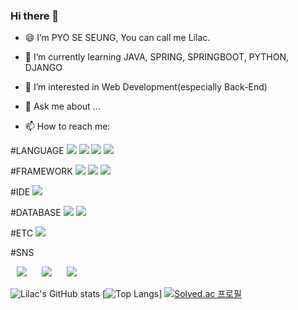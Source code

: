 ### Hi there 👋

- 😄 I’m PYO SE SEUNG, You can call me Lilac.

- 🌱 I’m currently learning JAVA, SPRING, SPRINGBOOT, PYTHON, DJANGO

- 🤔 I’m interested in Web Development(especially Back-End) 

- 💬 Ask me about ...

- 📫 How to reach me: 

#LANGUAGE
<img src="https://img.shields.io/badge/C-A8B9CC?style=flat-square&logo=C&logoColor=white"/></a>
<img src="https://img.shields.io/badge/C++-00599C?style=flat-square&logo=C%2B%2B&logoColor=white"/></a>
<img src="https://img.shields.io/badge/JAVA-f89820?style=flat-square&logo=OpenJDK&logoColor=white"/></a>
<img src="https://img.shields.io/badge/Python-3766AB?style=flat-square&logo=Python&logoColor=white"/></a>

#FRAMEWORK
<img src="https://img.shields.io/badge/Django-092E20?style=flat-square&logo=Django&logoColor=white"/></a>
<img src="https://img.shields.io/badge/Spring-6DB33F?style=flat-square&logo=Spring&logoColor=white"/></a>
<img src="https://img.shields.io/badge/SpringBoot-6DB33F?style=flat-square&logo=SpringBoot&logoColor=white"/></a>

#IDE
<img src="https://img.shields.io/badge/Visual Studio Code-007ACC?style=flat-square&logo=VisualStudioCode&logoColor=white"/></a>


#DATABASE
<img src="https://img.shields.io/badge/PostgreSQL-4169E1?style=flat-square&logo=PostgreSQL&logoColor=white"/></a>
<img src="https://img.shields.io/badge/MySQL-F29111?style=flat-square&logo=MySQL&logoColor=white"/></a>

#ETC
<img src="https://img.shields.io/badge/Amazon AWS-232F3E?style=flat-square&logo=AmazonAWS&logoColor=white"/></a>


#SNS


<a href="https://mail.google.com/mail/?view=cm&amp;fs=1&amp;to=97ss93sh@gmail.com" target="_blank">
    <img src="https://img.shields.io/badge/Gmail-EA4335?style=flat-square&logo=Gmail&logoColor=white"
        style="height : auto; margin-left : 10px; margin-right : 10px;"/></a>
        
<a href="https://velog.io/@97ss93sh">
    <img src="https://img.shields.io/badge/Velog-20C997?style=flat-square&logo=Velog&logoColor=white"&link=https://velog.io/@97ss93sh"
        style="height : auto; margin-left : 10px; margin-right : 10px;"/></a>
                                                                       
                                                                       
<a href="https://www.instagram.com/lilac__p/">
    <img src="https://img.shields.io/badge/Instagram-E4405F?style=flat-square&logo=Instagram&logoColor=white"&link=https://www.instagram.com/lilac__p/"
        style="height : auto; margin-left : 10px; margin-right : 10px;"/></a>



![Lilac's GitHub stats](https://github-readme-stats.vercel.app/api?username=PYOSESEUNG&show_icons=true&theme=onedark)
[![Top Langs](https://github-readme-stats.vercel.app/api/top-langs/?username=PYOSESEUNG&layout=compact&theme=&langs_count=8)]
[![Solved.ac 프로필](http://mazassumnida.wtf/api/v2/generate_badge?boj=93sh97ss)](https://solved.ac/93sh93ss)

<!--
**PYOSESEUNG/PYOSESEUNG** is a ✨ _special_ ✨ repository because its `README.md` (this file) appears on your GitHub profile.

Here are some ideas to get you started:

- 🔭 I’m currently working on ...



- 👯 I’m looking to collaborate on ...







-  Pronouns: ...

- ⚡ Fun fact: ...
-->
